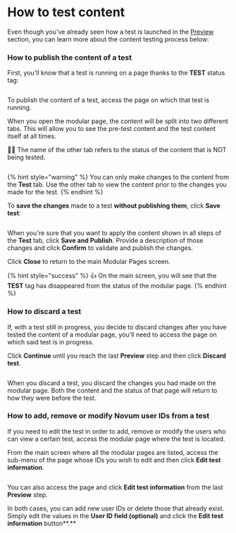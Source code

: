 # How to test content

Even though you've already seen how a test is launched in the [Preview](como-crear-una-pagina-modular/vista-previa.md) section, you can learn more about the content testing process below:

### How to publish the content of a test

First, you'll know that a test is running on a page thanks to the **TEST** status tag:

<figure><img src=".gitbook/assets/test_modular_page_tag.png" alt=""><figcaption></figcaption></figure>

To publish the content of a test, access the page on which that test is running.

When you open the modular page, the content will be split into two different tabs. This will allow you to see the pre-test content and the test content itself at all times.

👋🏽 The name of the other tab refers to the status of the content that is NOT being tested.

<figure><img src=".gitbook/assets/tabTestModularPages.png" alt=""><figcaption></figcaption></figure>

{% hint style="warning" %}
You can only make changes to the content from the **Test** tab. Use the other tab to view the content prior to the changes you made for the test.
{% endhint %}

To **save the changes** made to a test **without publishing them**, click **Save test**:

<figure><img src=".gitbook/assets/saveTestButtom.png" alt=""><figcaption></figcaption></figure>

When you're sure that you want to apply the content shown in all steps of the **Test** tab, click **Save and Publish**. Provide a description of those changes and click **Confirm** to validate and publish the changes.

Click **Close** to return to the main Modular Pages screen.

{% hint style="success" %}
:thumbsup: On the main screen, you will see that the **TEST** tag has disappeared from the status of the modular page.
{% endhint %}

### How to discard a test

If, with a test still in progress, you decide to discard changes after you have tested the content of a modular page, you'll need to access the page on which said test is in progress.

Click **Continue** until you reach the last **Preview** step and then click **Discard test**.

<figure><img src=".gitbook/assets/DiscardTest.png" alt=""><figcaption></figcaption></figure>

When you discard a test, you discard the changes you had made on the modular page. Both the content and the status of that page will return to how they were before the test.

### How to add, remove or modify Novum user IDs from a test

If you need to edit the test in order to add, remove or modify the users who can view a certain test, access the modular page where the test is located.

From the main screen where all the modular pages are listed, access the sub-menu of the page whose IDs you wish to edit and then click **Edit test information**.

<figure><img src=".gitbook/assets/EditTestInformation.png" alt=""><figcaption></figcaption></figure>

You can also access the page and click **Edit test information** from the last **Preview** step.

In both cases, you can add new user IDs or delete those that already exist. Simply edit the values ​​in the **User ID field (optional)** and click the **Edit test information** button**.**

